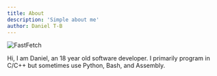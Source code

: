 ```yaml
---
title: About
description: 'Simple about me'
author: Daniel T-B
---
```


![FastFetch](/images/fastfetch.png)

Hi, I am Daniel, an 18 year old software developer. I primarily program in C/C++ but sometimes use Python, Bash, and Assembly.

